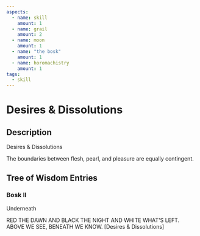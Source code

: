 ```yaml
---
aspects: 
  - name: skill
    amount: 1
  - name: grail
    amount: 2
  - name: moon
    amount: 1
  - name: "the bosk"
    amount: 1
  - name: horomachistry
    amount: 1
tags:
  - skill
---
```


# Desires & Dissolutions

## Description
Desires & Dissolutions

The boundaries between flesh, pearl, and pleasure are equally contingent.

## Tree of Wisdom Entries
### Bosk II
Underneath

RED THE DAWN AND BLACK THE NIGHT AND WHITE WHAT'S LEFT. ABOVE WE SEE, BENEATH WE KNOW. [Desires & Dissolutions]